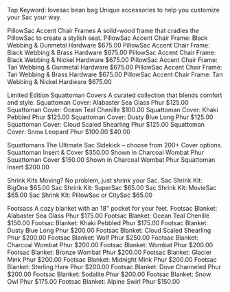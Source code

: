 Top Keyword: lovesac bean bag
Unique accessories to help you customize your Sac your way.

PillowSac Accent Chair Frames
A solid-wood frame that cradles the PillowSac to create a stylish seat.
PillowSac Accent Chair Frame: Black Webbing & Gunmetal Hardware
$675.00
PillowSac Accent Chair Frame: Black Webbing & Brass Hardware
$675.00
PillowSac Accent Chair Frame: Black Webbing & Nickel Hardware
$675.00
PillowSac Accent Chair Frame: Tan Webbing & Gunmetal Hardware
$675.00
PillowSac Accent Chair Frame: Tan Webbing & Brass Hardware
$675.00
PillowSac Accent Chair Frame: Tan Webbing & Nickel Hardware
$675.00

Limited Edition Squattoman Covers
A curated collection that blends comfort and style.
Squattoman Cover: Alabaster Sea Glass Phur
$125.00
Squattoman Cover: Ocean Teal Chenille
$100.00
Squattoman Cover: Khaki Pebbled Phur
$125.00
Squattoman Cover: Dusty Blue Long Phur
$125.00
Squattoman Cover: Cloud Scaled Shearling Phur
$125.00
Squattoman Cover: Snow Leopard Phur
$100.00
$40.00

Squattomans
The Ultimate Sac Sidekick – choose from 200+ Cover options.
Squattoman Insert & Cover
$350.00
Shown in Charcoal Wombat Phur
Squattoman Cover
$150.00
Shown in Charcoal Wombat Phur
Squattoman Insert
$200.00

Shrink Kits
Moving? No problem, just shrink your Sac.
Sac Shrink Kit: BigOne
$65.00
Sac Shrink Kit: SuperSac
$65.00
Sac Shrink Kit: MovieSac
$65.00
Sac Shrink Kit: PillowSac or CitySac
$65.00

Footsacs
A cozy blanket with an 18" pocket for your feet.
Footsac Blanket: Alabaster Sea Glass Phur
$175.00
Footsac Blanket: Ocean Teal Chenille
$150.00
Footsac Blanket: Khaki Pebbled Phur
$175.00
Footsac Blanket: Dusty Blue Long Phur
$200.00
Footsac Blanket: Cloud Scaled Shearling Phur
$200.00
Footsac Blanket: Wolf Phur
$250.00
Footsac Blanket: Charcoal Wombat Phur
$200.00
Footsac Blanket: Wombat Phur
$200.00
Footsac Blanket: Bronze Wombat Phur
$200.00
Footsac Blanket: Glacier Mink Phur
$200.00
Footsac Blanket: Midnight Mink Phur
$200.00
Footsac Blanket: Sterling Hare Phur
$200.00
Footsac Blanket: Dove Channeled Phur
$200.00
Footsac Blanket: Sodalite Phur
$200.00
Footsac Blanket: Snow Owl Phur
$175.00
Footsac Blanket: Alpine Swirl Phur
$150.00